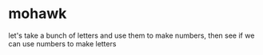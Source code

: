 # mohawk
let's take a bunch of letters and use them to make numbers, then see if we can use numbers to make letters
